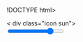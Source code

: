 !DOCTYPE html>
 <html> 
<head>
<meta charset="utf-8">
<title>
Controlled Brightness in a Lamp
</title>
<link rel="stylesheet" type="text/css" href="style.css"
</head> 
 <body>
<div class="lamp-wrapper"
<div class="lamp-rope"></div>

<div class="lamp"> <div class="lamp-part -top">
<div class="lamp-part -top-part"></div>
<div class="lamp-part -top-part right"></div>
</div>
<div class="lamp-part -body"></div>
<div class="lamp-part -body right"></div>
<div class="lamp-part bottom"></div>
<div class="blub"></div>
</div> <div class="wall-light-shadow"></div
>
</div>
<form oninput="body.setAttribute('data-light, slider.value)"> <
div class="icon sun">
<div class="ray"></div>
<div class="ray"></div> <div class="ray"></div>
<div class="ray"></div>
<div class="ray"></div>
<div class="ray"></div>
<div class="ray"></div>
<div class="ray"></div>
<input type="range" id="slider" value="8" min="0" max="10"> </form>
</body> 
</html>
